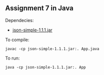 ## Assignment 7 in Java

Dependecies:

 - [json-simple-1.1.1.jar](https://repo1.maven.org/maven2/com/googlecode/json-simple/json-simple/1.1.1/json-simple-1.1.1.jar)

To compile:  
```
javac -cp json-simple-1.1.1.jar:. App.java 
```

To run:
```
java -cp json-simple-1.1.1.jar:. App
```
